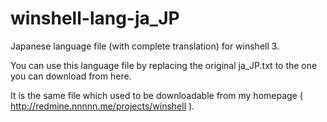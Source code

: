 # winshell-lang-ja_JP
Japanese language file (with complete translation) for winshell 3.

You can use this language file by replacing the original ja_JP.txt to the one you can download from here.

It is the same file which used to be downloadable from my homepage ( http://redmine.nnnnn.me/projects/winshell ).
